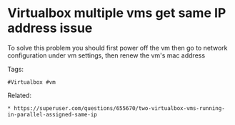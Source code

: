 # Virtualbox multiple vms get same IP address issue

To solve this problem you should first power off the vm then go to
network configuration under vm settings, then renew the vm's mac address

Tags:
```
#Virtualbox #vm
```

Related:
```
* https://superuser.com/questions/655670/two-virtualbox-vms-running-in-parallel-assigned-same-ip
```

